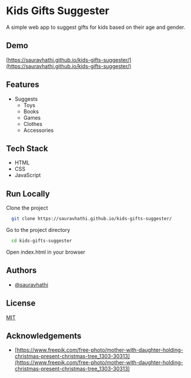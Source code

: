# Kids Gifts Suggester

A simple web app to suggest gifts for kids based on their age and gender.

## Demo

[https://sauravhathi.github.io/kids-gifts-suggester/](https://sauravhathi.github.io/kids-gifts-suggester/)

## Features

- Suggests
    - Toys
    - Books
    - Games
    - Clothes
    - Accessories

## Tech Stack

- HTML
- CSS
- JavaScript

## Run Locally

Clone the project

```bash
  git clone https://sauravhathi.github.io/kids-gifts-suggester/
```

Go to the project directory

```bash
  cd kids-gifts-suggester
```

Open index.html in your browser

## Authors

- [@sauravhathi](https://www.github.com/sauravhathi)

## License

[MIT](https://choosealicense.com/licenses/mit/)

## Acknowledgements

- [https://www.freepik.com/free-photo/mother-with-daughter-holding-christmas-present-christmas-tree_1303-30313](https://www.freepik.com/free-photo/mother-with-daughter-holding-christmas-present-christmas-tree_1303-30313)
